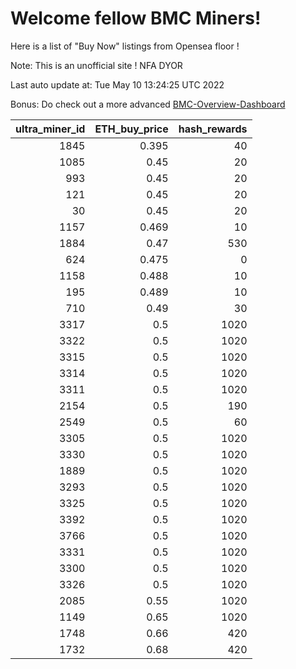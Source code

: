 # Welcome fellow BMC Miners!
Here is a list of "Buy Now" listings from Opensea floor !

Note: This is an unofficial site ! NFA DYOR

Last auto update at: Tue May 10 13:24:25 UTC 2022

Bonus: Do check out a more advanced [BMC-Overview-Dashboard](https://dune.com/defifunk/BMC-Overview-Dashboard)


|   ultra_miner_id |   ETH_buy_price |   hash_rewards |
|-----------------:|----------------:|---------------:|
|             1845 |           0.395 |             40 |
|             1085 |           0.45  |             20 |
|              993 |           0.45  |             20 |
|              121 |           0.45  |             20 |
|               30 |           0.45  |             20 |
|             1157 |           0.469 |             10 |
|             1884 |           0.47  |            530 |
|              624 |           0.475 |              0 |
|             1158 |           0.488 |             10 |
|              195 |           0.489 |             10 |
|              710 |           0.49  |             30 |
|             3317 |           0.5   |           1020 |
|             3322 |           0.5   |           1020 |
|             3315 |           0.5   |           1020 |
|             3314 |           0.5   |           1020 |
|             3311 |           0.5   |           1020 |
|             2154 |           0.5   |            190 |
|             2549 |           0.5   |             60 |
|             3305 |           0.5   |           1020 |
|             3330 |           0.5   |           1020 |
|             1889 |           0.5   |           1020 |
|             3293 |           0.5   |           1020 |
|             3325 |           0.5   |           1020 |
|             3392 |           0.5   |           1020 |
|             3766 |           0.5   |           1020 |
|             3331 |           0.5   |           1020 |
|             3300 |           0.5   |           1020 |
|             3326 |           0.5   |           1020 |
|             2085 |           0.55  |           1020 |
|             1149 |           0.65  |           1020 |
|             1748 |           0.66  |            420 |
|             1732 |           0.68  |            420 |